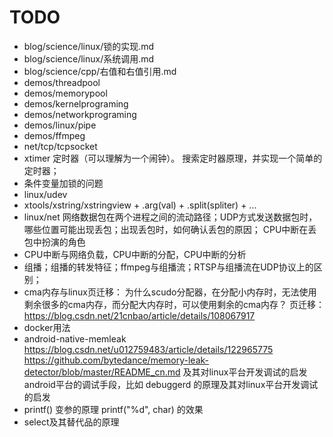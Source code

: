# TODO

- blog/science/linux/锁的实现.md
- blog/science/linux/系统调用.md
- blog/science/cpp/右值和右值引用.md
- demos/threadpool
- demos/memorypool
- demos/kernelprograming
- demos/networkprograming
- demos/linux/pipe
- demos/ffmpeg
- net/tcp/tcpsocket
- xtimer
  定时器（可以理解为一个闹钟）。
  搜索定时器原理，并实现一个简单的定时器；
- 条件变量加锁的问题
- linux/udev
- xtools/xstring/xstringview + .arg(val) + .split(spliter) + ...
- linux/net
  网络数据包在两个进程之间的流动路径；UDP方式发送数据包时，哪些位置可能出现丢包；出现丢包时，如何确认丢包的原因；
  CPU中断在丢包中扮演的角色
- CPU中断与网络负载，CPU中断的分配，CPU中断的分析
- 组播；组播的转发特征；ffmpeg与组播流；RTSP与组播流在UDP协议上的区别；
- cma内存与linux页迁移：
  为什么scudo分配器，在分配小内存时，无法使用剩余很多的cma内存，而分配大内存时，可以使用剩余的cma内存？
  页迁移：https://blog.csdn.net/21cnbao/article/details/108067917
- docker用法
- android-native-memleak https://blog.csdn.net/u012759483/article/details/122965775 https://github.com/bytedance/memory-leak-detector/blob/master/README_cn.md
  及其对linux平台开发调试的启发
  android平台的调试手段，比如 debuggerd 的原理及其对linux平台开发调试的启发
- printf() 变参的原理 printf("%d", char) 的效果
- select及其替代品的原理